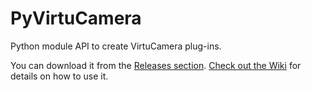 # PyVirtuCamera
Python module API to create VirtuCamera plug-ins.

You can download it from the [Releases section](https://github.com/shycats/PyVirtuCamera/releases).
[Check out the Wiki](https://github.com/shycats/PyVirtuCamera/wiki) for details on how to use it.
